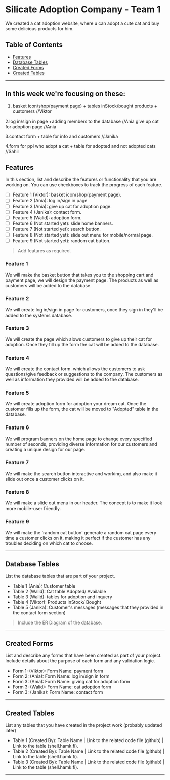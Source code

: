 # Silicate Adoption Company - Team 1

We created a cat adoption website, where u can adopt a cute cat and buy some delicious products for him.

## Table of Contents
- [Features](#features)
- [Database Tables](#database-tables)
- [Created Forms](#created-forms)
- [Created Tables](#created-tables)

---


## In this week we're focusing on these:

1. basket icon/shop(payment page) + tables inStock/bought products + customers //Viktor

2.log in/sign in page +adding members to the database //Ania
give up cat for adoption page //Ania

3.contact form + table for info and customers //Janika

4.form for ppl who adopt a cat + table for adopted and not adopted cats //Sahil

## Features

In this section, list and describe the features or functionality that you are working on. You can use checkboxes to track the progress of each feature.

- [ ] Feature 1 (Viktor): basket icon/shop(payment page).
- [ ] Feature 2 (Ania): log in/sign in page
- [ ] Feature 3 (Ania): give up cat for adoption page.
- [ ] Feature 4 (Janika): contact form.
- [ ] Feature 5 (Walid): adoption form.
- [ ] Feature 6 (Not started yet): slide home banners.
- [ ] Feature 7 (Not started yet): search button.
- [ ] Feature 8 (Not started yet): slide out menu for mobile/normal page.
- [ ] Feature 9 (Not started yet): random cat button.

> Add features as required. 
### Feature 1

We will make the basket button that takes you to the shopping cart and payment page, we will design the payment page. The products as well as customers will be added to the database.

### Feature 2 

We will create log in/sign in page for customers, once they sign in they'll be added to the systems database.

### Feature 3

We will create the page which alows customers to give up their cat for adoption. Once they fill up the form the cat will be added to the database.

### Feature 4

We will create the contact form. which allows the customers to ask questions/give feedback or suggestions to the company. The customers as well as information they provided will be added to the database.

### Feature 5

We will create adoption form for adoption your dream cat. Once the customer fills up the form, the cat will be moved to "Adopted" table in the database.

### Feature 6  

We will program banners on the home page to change every specified number of seconds, providing diverse information for our customers and creating a unique design for our page.

### Feature 7

We will make the search button interactive and working, and also make it slide out once a customer clicks on it.

### Feature 8

We will make a slide out menu in our header. The concept is to make it look more mobile-user friendly.

### Feature 9

We will make the 'random cat button' generate a random cat page every time a customer clicks on it, making it perfect if the customer has any troubles deciding on which cat to choose.

---

## Database Tables

List the database tables that are part of your project. 

- Table 1 (Ania): Customer table
- Table 2 (Walid): Cat table Adopted/ Available
- Table 3 (Walid): tables for adoption and inquery
- Table 4 (Viktor): Products InStock/ Bought
- Table 5 (Janika): Customer's messages (messages that they provided in the contact form section)

> Include the ER Diagram of the database. 

---

## Created Forms

List and describe any forms that have been created as part of your project. Include details about the purpose of each form and any validation logic.

- Form 1: (Viktor): Form Name: payment form 
- Form 2: (Ania): Form Name: log in/sign in form
- Form 3: (Ania): Form Name: giving cat for adoption form
- Form 3: (Walid): Form Name: cat adoption form
- Form 3: (Janika): Form Name: contact form


---

## Created Tables

List any tables that you have created in the project work (probably updated later)

- Table 1 (Created By): Table Name | Link to the related code file (github) | Link to the table (shell.hamk.fi).
- Table 2 (Created By): Table Name | Link to the related code file (github) | Link to the table (shell.hamk.fi).
- Table 3 (Created By): Table Name | Link to the related code file (github) | Link to the table (shell.hamk.fi).

---
